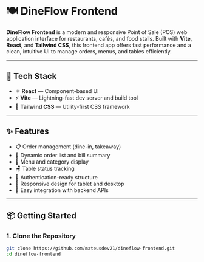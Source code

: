 # 🍽️ DineFlow Frontend

**DineFlow Frontend** is a modern and responsive Point of Sale (POS) web application interface for restaurants, cafés, and food stalls. Built with **Vite**, **React**, and **Tailwind CSS**, this frontend app offers fast performance and a clean, intuitive UI to manage orders, menus, and tables efficiently.

---

## 🚀 Tech Stack

- ⚛️ **React** — Component-based UI
- ⚡ **Vite** — Lightning-fast dev server and build tool
- 🎨 **Tailwind CSS** — Utility-first CSS framework

---

## ✨ Features

- 📋 Order management (dine-in, takeaway)
- 🧾 Dynamic order list and bill summary
- 🍔 Menu and category display
- 🪑 Table status tracking
- 🔐 Authentication-ready structure
- 📱 Responsive design for tablet and desktop
- 🔧 Easy integration with backend APIs

---

## 📦 Getting Started

### 1. Clone the Repository

```bash
git clone https://github.com/mateusdev21/dineflow-frontend.git
cd dineflow-frontend
